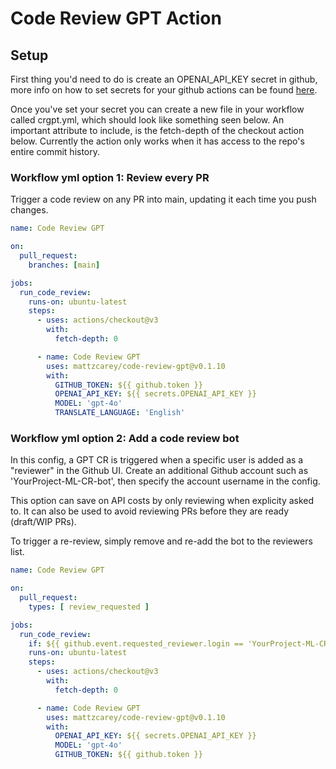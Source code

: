 # Code Review GPT Action

## Setup

First thing you'd need to do is create an OPENAI_API_KEY secret in github, more info on how to set secrets for your github actions can be found [here](https://docs.github.com/en/actions/security-guides/using-secrets-in-github-actions).

Once you've set your secret you can create a new file in your workflow called crgpt.yml, which should look like something seen below. An important attribute to include, is the fetch-depth of the checkout action below. Currently the action only works when it has access to the repo's entire commit history.

### Workflow yml option 1: Review every PR

Trigger a code review on any PR into main, updating it each time you push changes.

```yaml
name: Code Review GPT

on:
  pull_request:
    branches: [main]

jobs:
  run_code_review:
    runs-on: ubuntu-latest
    steps:
      - uses: actions/checkout@v3
        with:
          fetch-depth: 0

      - name: Code Review GPT
        uses: mattzcarey/code-review-gpt@v0.1.10
        with:
          GITHUB_TOKEN: ${{ github.token }}
          OPENAI_API_KEY: ${{ secrets.OPENAI_API_KEY }}
          MODEL: 'gpt-4o'
          TRANSLATE_LANGUAGE: 'English'
```

### Workflow yml option 2: Add a code review bot

In this config, a GPT CR is triggered when a specific user is added as a "reviewer" in the Github UI. Create an additional Github account such as 'YourProject-ML-CR-bot', then specify the account username in the config.

This option can save on API costs by only reviewing when explicity asked to. It can also be used to avoid reviewing PRs before they are ready (draft/WIP PRs).

To trigger a re-review, simply remove and re-add the bot to the reviewers list.

```yaml
name: Code Review GPT

on:
  pull_request:
    types: [ review_requested ]

jobs:
  run_code_review:
    if: ${{ github.event.requested_reviewer.login == 'YourProject-ML-CR-bot'}}
    runs-on: ubuntu-latest
    steps:
      - uses: actions/checkout@v3
        with:
          fetch-depth: 0

      - name: Code Review GPT
        uses: mattzcarey/code-review-gpt@v0.1.10
        with:
          OPENAI_API_KEY: ${{ secrets.OPENAI_API_KEY }}
          MODEL: 'gpt-4o'
          GITHUB_TOKEN: ${{ github.token }}
```
